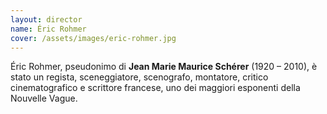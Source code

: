 ```yaml
---
layout: director
name: Éric Rohmer
cover: /assets/images/eric-rohmer.jpg
---
```

Éric Rohmer, pseudonimo di **Jean Marie Maurice Schérer** (1920 – 2010), è stato un regista, sceneggiatore, scenografo, montatore, critico cinematografico e scrittore francese, uno dei maggiori esponenti della Nouvelle Vague.